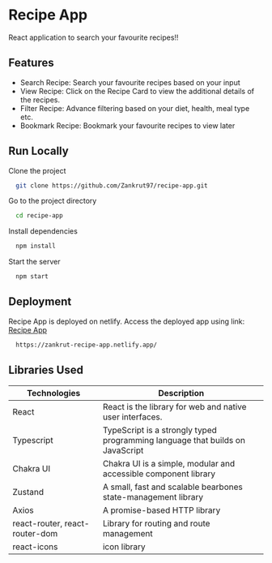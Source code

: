 # Recipe App

React application to search your favourite recipes!!

## Features

- Search Recipe: Search your favourite recipes based on your input
- View Recipe: Click on the Recipe Card to view the additional details of the recipes.
- Filter Recipe: Advance filtering based on your diet, health, meal type etc.
- Bookmark Recipe: Bookmark your favourite recipes to view later

## Run Locally

Clone the project

```bash
  git clone https://github.com/Zankrut97/recipe-app.git
```

Go to the project directory

```bash
  cd recipe-app
```

Install dependencies

```bash
  npm install
```

Start the server

```bash
  npm start
```

## Deployment

Recipe App is deployed on netlify.
Access the deployed app using link: [Recipe App](https://zankrut-recipe-app.netlify.app/)

```bash
  https://zankrut-recipe-app.netlify.app/
```

## Libraries Used

| Technologies                   | Description                                                                   |
| ------------------------------ | ----------------------------------------------------------------------------- |
| React                          | React is the library for web and native user interfaces.                      |
| Typescript                     | TypeScript is a strongly typed programming language that builds on JavaScript |
| Chakra UI                      | Chakra UI is a simple, modular and accessible component library               |
| Zustand                        | A small, fast and scalable bearbones state-management library                 |
| Axios                          | A promise-based HTTP library                                                  |
| react-router, react-router-dom | Library for routing and route management                                      |
| react-icons                    | icon library                                                                  |
